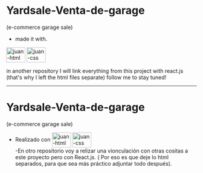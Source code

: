 # Yardsale-Venta-de-garage
(e-commerce garage sale)

- made it with.
 <img align="center" alt="juan-html" height="40" width="50" src="https://cdn.jsdelivr.net/gh/devicons/devicon/icons/html5/html5-original-wordmark.svg" />
  <img align="center" alt="juan-css" height="40" width="50" src="https://cdn.jsdelivr.net/gh/devicons/devicon/icons/css3/css3-original-wordmark.svg" />

<br>

in another repository I will link everything from this project with react.js (that's why I left the html files separate) follow me to stay tuned! 




------------------------------------------------------------------------------------------


# Yardsale-Venta-de-garage
(e-commerce garage sale)

- Realizado con  <img align="center" alt="juan-html" height="40" width="50" src="https://cdn.jsdelivr.net/gh/devicons/devicon/icons/html5/html5-original-wordmark.svg" />
  <img align="center" alt="juan-css" height="40" width="50" src="https://cdn.jsdelivr.net/gh/devicons/devicon/icons/css3/css3-original-wordmark.svg" /> <br>
-En otro repositorio voy a relizar una vionculación con otras cositas a este proyecto pero con React.js. ( Por eso es que deje lo html separados, para que sea más práctico 
adjuntar todo después).

